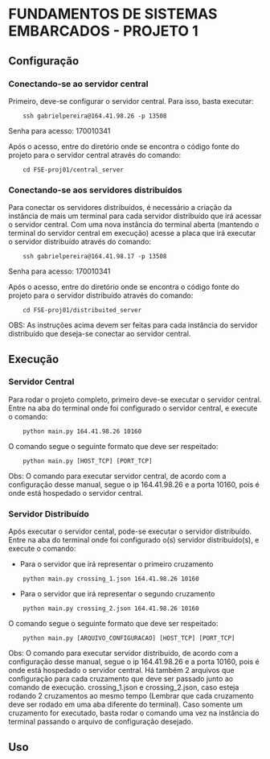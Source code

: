 # FUNDAMENTOS DE SISTEMAS EMBARCADOS - PROJETO 1


## Configuração

### Conectando-se ao servidor central

Primeiro, deve-se configurar o servidor central. Para isso, basta executar: 

```
    ssh gabrielpereira@164.41.98.26 -p 13508
```

Senha para acesso: 170010341

Após o acesso, entre do diretório onde se encontra o código fonte do projeto para o servidor central através do comando:

```
    cd FSE-proj01/central_server
```

### Conectando-se aos servidores distribuídos

Para conectar os servidores distribuídos, é necessário a criação da instância de mais um terminal para cada servidor distribuído que irá acessar o servidor central. 
Com uma nova instância do terminal aberta (mantendo o terminal do servidor central em execução) acesse a placa que irá executar o servidor distribuído através do comando: 

```
    ssh gabrielpereira@164.41.98.17 -p 13508
```
Senha para acesso: 170010341

Após o acesso, entre do diretório onde se encontra o código fonte do projeto para o servidor distribuído através do comando:

```
    cd FSE-proj01/distribuited_server
```

OBS: As instruções acima devem ser feitas para cada instância do servidor distribuído que deseja-se conectar ao servidor central. 

## Execução

### Servidor Central

Para rodar o projeto completo, primeiro deve-se executar o servidor central. Entre na aba do terminal onde foi configurado o servidor central, e execute o comando: 

```
    python main.py 164.41.98.26 10160
```

O comando segue o seguinte formato que deve ser respeitado: 

```
    python main.py [HOST_TCP] [PORT_TCP]
```

Obs: O comando para executar servidor central, de acordo com a configuração desse manual, segue o ip 164.41.98.26 e a porta 10160, pois é onde está hospedado o servidor central. 

### Servidor Distribuído

Após executar o servidor cental, pode-se executar o servidor distribuído. Entre na aba do terminal onde foi configurado o(s) servidor distribuido(s), e execute o comando: 

- Para o servidor que irá representar o primeiro cruzamento
```
    python main.py crossing_1.json 164.41.98.26 10160
```

- Para o servidor que irá representar o segundo cruzamento
```
    python main.py crossing_2.json 164.41.98.26 10160
```

O comando segue o seguinte formato que deve ser respeitado: 

```
    python main.py [ARQUIVO_CONFIGURACAO] [HOST_TCP] [PORT_TCP]
```

Obs: O comando para executar servidor distribuido, de acordo com a configuração desse manual, segue o ip 164.41.98.26 e a porta 10160, pois é onde está hospedado o servidor central. Há também 2 arquivos que configuração para cada cruzamento que deve ser passado junto ao comando de execução. crossing_1.json e crossing_2.json, caso esteja rodando 2 cruzamentos ao mesmo tempo (Lembrar que cada cruzamento deve ser rodado em uma aba diferente do terminal). Caso somente um cruzamento for executado, basta rodar o comando uma vez na instância do terminal passando o arquivo de configuração desejado. 


## Uso
